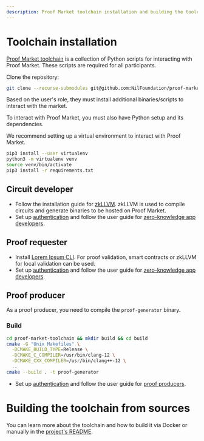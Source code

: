 ```yaml
---
description: Proof Market toolchain installation and building the toolchain from sources
---
```


# Toolchain installation

[Proof Market toolchain](https://github.com/NilFoundation/proof-market-toolchain)
is a collection of Python scripts for interacting with Proof Market.
These scripts are required for all participants.

Clone the repository:

```bash
git clone --recurse-submodules git@github.com:NilFoundation/proof-market-toolchain.git
```

Based on the user's role, they must install additional binaries/scripts to interact with the market.

To interact with Proof Market, you must also have Python setup and its dependencies.

We recommend setting up a virtual environment to interact with Proof Market.

```bash
pip3 install --user virtualenv
python3 -m virtualenv venv
source venv/bin/activate
pip3 install -r requirements.txt
```

## Circuit developer

* Follow the installation guide for [zkLLVM](https://docs.nil.foundation/zkllvm/guides/installation).
  zkLLVM is used to compile circuits and generate binaries to be hosted on Proof Market.
* Set up [authentication](../toolchain/sign-up.md) and follow the user guide
  for [zero-knowledge app developers](../developers/zk-app-developer.md).

## Proof requester

* Install [Lorem Ipsum CLI](https://github.com/NilFoundation/lorem-ipsum-cli).
  For proof validation, smart contracts or zkLLVM for local validation can be used.
* Set up [authentication](../toolchain/sign-up.md) and follow the user guide
  for [zero-knowledge app developers](../developers/zk-app-developer.md).

## Proof producer

As a proof producer, you need to compile the `proof-generator` binary.

### Build

```bash
cd proof-market-toolchain && mkdir build && cd build
cmake -G "Unix Makefiles" \
  -DCMAKE_BUILD_TYPE=Release \
  -DCMAKE_C_COMPILER=/usr/bin/clang-12 \
  -DCMAKE_CXX_COMPILER=/usr/bin/clang++-12 \
  ..
cmake --build . -t proof-generator
```

* Set up [authentication](../toolchain/sign-up.md) and follow the user guide
  for [proof producers](../producers/proof-producer.md).

# Building the toolchain from sources

You can learn more about the toolchain and how to build it via Docker or manually
in the [project's README](https://github.com/nilfoundation/proof-market-toolchain#readme).

